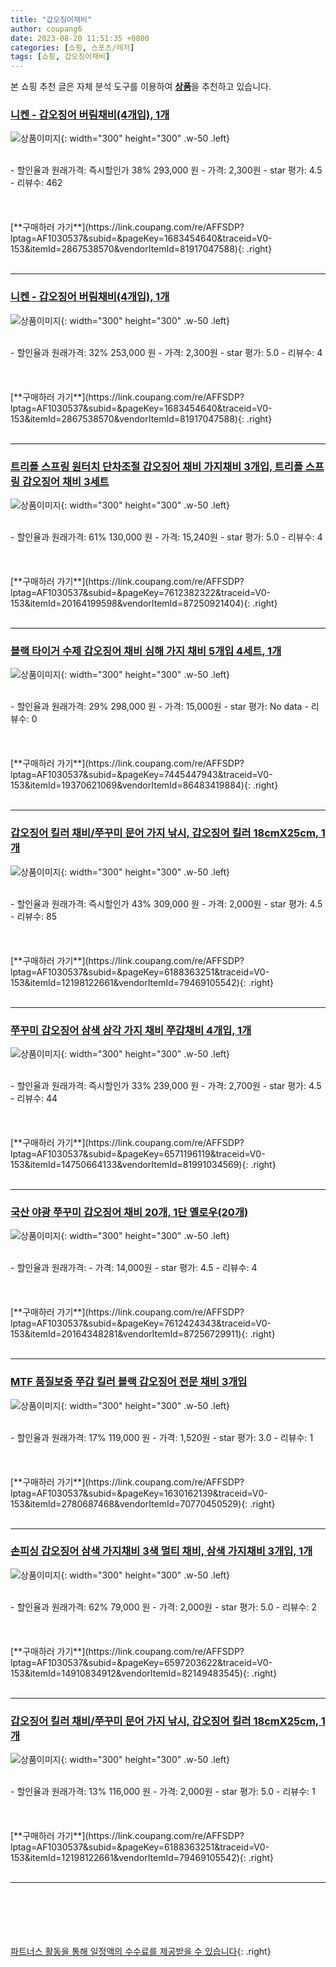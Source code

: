 ```yaml
---
title: "갑오징어채비"
author: coupang6
date: 2023-08-20 11:51:35 +0800
categories: [쇼핑, 스포츠/레저]
tags: [쇼핑, 갑오징어채비]
---
```


본 쇼핑 추천 글은 자체 분석 도구를 이용하여 [**상품**](https://link.coupang.com/a/bao1ui)을 추천하고 있습니다.

### [니켄 - 갑오징어 버림채비(4개입), 1개](https://link.coupang.com/re/AFFSDP?lptag=AF1030537&subid=&pageKey=1683454640&traceid=V0-153&itemId=2867538570&vendorItemId=81917047588)

![상품이미지](https://thumbnail7.coupangcdn.com/thumbnails/remote/230x230ex/image/vendor_inventory/1d0c/8f7bd924745b3192f4a99bb5712f301d18b649831ff999483f786651d6c9.jpeg){: width="300" height="300" .w-50 .left}


<br>
- 할인율과 원래가격: 즉시할인가 38%  293,000   원
- 가격: 2,300원
- star 평가: 4.5
- 리뷰수: 462
<br>
<br>
<br>
<br>
[**구매하러 가기**](https://link.coupang.com/re/AFFSDP?lptag=AF1030537&subid=&pageKey=1683454640&traceid=V0-153&itemId=2867538570&vendorItemId=81917047588){: .right}
<br>
<br>

---

### [니켄 - 갑오징어 버림채비(4개입), 1개](https://link.coupang.com/re/AFFSDP?lptag=AF1030537&subid=&pageKey=1683454640&traceid=V0-153&itemId=2867538570&vendorItemId=81917047588)

![상품이미지](https://thumbnail7.coupangcdn.com/thumbnails/remote/230x230ex/image/vendor_inventory/1d0c/8f7bd924745b3192f4a99bb5712f301d18b649831ff999483f786651d6c9.jpeg){: width="300" height="300" .w-50 .left}


<br>
- 할인율과 원래가격: 32%  253,000   원
- 가격: 2,300원
- star 평가: 5.0
- 리뷰수: 4
<br>
<br>
<br>
<br>
[**구매하러 가기**](https://link.coupang.com/re/AFFSDP?lptag=AF1030537&subid=&pageKey=1683454640&traceid=V0-153&itemId=2867538570&vendorItemId=81917047588){: .right}
<br>
<br>

---

### [트리플 스프링 원터치 단차조절 갑오징어 채비 가지채비 3개입, 트리플 스프링 갑오징어 채비 3세트](https://link.coupang.com/re/AFFSDP?lptag=AF1030537&subid=&pageKey=7612382322&traceid=V0-153&itemId=20164199598&vendorItemId=87250921404)

![상품이미지](https://thumbnail6.coupangcdn.com/thumbnails/remote/230x230ex/image/vendor_inventory/cb3f/768c86fa87bdb76f9566c2467b02700b5aa1d70ad19d9a87c736b6c02f4c.jpg){: width="300" height="300" .w-50 .left}


<br>
- 할인율과 원래가격: 61%  130,000   원
- 가격: 15,240원
- star 평가: 5.0
- 리뷰수: 4
<br>
<br>
<br>
<br>
[**구매하러 가기**](https://link.coupang.com/re/AFFSDP?lptag=AF1030537&subid=&pageKey=7612382322&traceid=V0-153&itemId=20164199598&vendorItemId=87250921404){: .right}
<br>
<br>

---

### [블랙 타이거 수제 갑오징어 채비 심해 가지 채비 5개입 4세트, 1개](https://link.coupang.com/re/AFFSDP?lptag=AF1030537&subid=&pageKey=7445447943&traceid=V0-153&itemId=19370621069&vendorItemId=86483419884)

![상품이미지](https://thumbnail6.coupangcdn.com/thumbnails/remote/230x230ex/image/vendor_inventory/fd39/a4fc3589750516dd5c357da2619c7b0336ce37fff29e4ffd90d6119ae918.jpg){: width="300" height="300" .w-50 .left}


<br>
- 할인율과 원래가격: 29%  298,000   원
- 가격: 15,000원
- star 평가: No data
- 리뷰수: 0
<br>
<br>
<br>
<br>
[**구매하러 가기**](https://link.coupang.com/re/AFFSDP?lptag=AF1030537&subid=&pageKey=7445447943&traceid=V0-153&itemId=19370621069&vendorItemId=86483419884){: .right}
<br>
<br>

---

### [갑오징어 킬러 채비/쭈꾸미 문어 가지 낚시, 갑오징어 킬러 18cmX25cm, 1개](https://link.coupang.com/re/AFFSDP?lptag=AF1030537&subid=&pageKey=6188363251&traceid=V0-153&itemId=12198122661&vendorItemId=79469105542)

![상품이미지](https://thumbnail10.coupangcdn.com/thumbnails/remote/230x230ex/image/vendor_inventory/e067/7a4d21c75faf4a0b047976519639fade030a3f3868b8af7e330ce295757b.jpg){: width="300" height="300" .w-50 .left}


<br>
- 할인율과 원래가격: 즉시할인가 43%  309,000   원
- 가격: 2,000원
- star 평가: 4.5
- 리뷰수: 85
<br>
<br>
<br>
<br>
[**구매하러 가기**](https://link.coupang.com/re/AFFSDP?lptag=AF1030537&subid=&pageKey=6188363251&traceid=V0-153&itemId=12198122661&vendorItemId=79469105542){: .right}
<br>
<br>

---

### [쭈꾸미 갑오징어 삼색 삼각 가지 채비 쭈갑채비 4개입, 1개](https://link.coupang.com/re/AFFSDP?lptag=AF1030537&subid=&pageKey=6571196119&traceid=V0-153&itemId=14750664133&vendorItemId=81991034569)

![상품이미지](https://thumbnail7.coupangcdn.com/thumbnails/remote/230x230ex/image/vendor_inventory/c0d2/00e90bbcfed4045be7bbba09620aec1a6c16291e0bb31513cfee10770b77.jpg){: width="300" height="300" .w-50 .left}


<br>
- 할인율과 원래가격: 즉시할인가 33%  239,000   원
- 가격: 2,700원
- star 평가: 4.5
- 리뷰수: 44
<br>
<br>
<br>
<br>
[**구매하러 가기**](https://link.coupang.com/re/AFFSDP?lptag=AF1030537&subid=&pageKey=6571196119&traceid=V0-153&itemId=14750664133&vendorItemId=81991034569){: .right}
<br>
<br>

---

### [국산 야광 쭈꾸미 갑오징어 채비 20개, 1단 옐로우(20개)](https://link.coupang.com/re/AFFSDP?lptag=AF1030537&subid=&pageKey=7612424343&traceid=V0-153&itemId=20164348281&vendorItemId=87256729911)

![상품이미지](https://thumbnail8.coupangcdn.com/thumbnails/remote/230x230ex/image/vendor_inventory/2439/57840630e374d385f460c3252e4e2f7a6afccf9a7641728ac5a2bca9bc71.jpg){: width="300" height="300" .w-50 .left}


<br>
- 할인율과 원래가격: 
- 가격: 14,000원
- star 평가: 4.5
- 리뷰수: 4
<br>
<br>
<br>
<br>
[**구매하러 가기**](https://link.coupang.com/re/AFFSDP?lptag=AF1030537&subid=&pageKey=7612424343&traceid=V0-153&itemId=20164348281&vendorItemId=87256729911){: .right}
<br>
<br>

---

### [MTF 품질보증 쭈갑 킬러 블랙 갑오징어 전문 채비 3개입](https://link.coupang.com/re/AFFSDP?lptag=AF1030537&subid=&pageKey=1630162139&traceid=V0-153&itemId=2780687468&vendorItemId=70770450529)

![상품이미지](https://thumbnail8.coupangcdn.com/thumbnails/remote/230x230ex/image/vendor_inventory/1a77/08c0d0a3b4f048d776facb86162e15c9d04e8b343275c40e6580068b0292.jpg){: width="300" height="300" .w-50 .left}


<br>
- 할인율과 원래가격: 17%  119,000   원
- 가격: 1,520원
- star 평가: 3.0
- 리뷰수: 1
<br>
<br>
<br>
<br>
[**구매하러 가기**](https://link.coupang.com/re/AFFSDP?lptag=AF1030537&subid=&pageKey=1630162139&traceid=V0-153&itemId=2780687468&vendorItemId=70770450529){: .right}
<br>
<br>

---

### [손피싱 갑오징어 삼색 가지채비 3색 멀티 채비, 삼색 가지채비 3개입, 1개](https://link.coupang.com/re/AFFSDP?lptag=AF1030537&subid=&pageKey=6597203622&traceid=V0-153&itemId=14910834912&vendorItemId=82149483545)

![상품이미지](https://thumbnail10.coupangcdn.com/thumbnails/remote/230x230ex/image/vendor_inventory/437b/a9f02dfcc8c39bc9d12933e6be28a0ca6bc6d9317a776149758ea39c46c4.jpg){: width="300" height="300" .w-50 .left}


<br>
- 할인율과 원래가격: 62%  79,000   원
- 가격: 2,000원
- star 평가: 5.0
- 리뷰수: 2
<br>
<br>
<br>
<br>
[**구매하러 가기**](https://link.coupang.com/re/AFFSDP?lptag=AF1030537&subid=&pageKey=6597203622&traceid=V0-153&itemId=14910834912&vendorItemId=82149483545){: .right}
<br>
<br>

---

### [갑오징어 킬러 채비/쭈꾸미 문어 가지 낚시, 갑오징어 킬러 18cmX25cm, 1개](https://link.coupang.com/re/AFFSDP?lptag=AF1030537&subid=&pageKey=6188363251&traceid=V0-153&itemId=12198122661&vendorItemId=79469105542)

![상품이미지](https://thumbnail10.coupangcdn.com/thumbnails/remote/230x230ex/image/vendor_inventory/e067/7a4d21c75faf4a0b047976519639fade030a3f3868b8af7e330ce295757b.jpg){: width="300" height="300" .w-50 .left}


<br>
- 할인율과 원래가격: 13%  116,000   원
- 가격: 2,000원
- star 평가: 5.0
- 리뷰수: 1
<br>
<br>
<br>
<br>
[**구매하러 가기**](https://link.coupang.com/re/AFFSDP?lptag=AF1030537&subid=&pageKey=6188363251&traceid=V0-153&itemId=12198122661&vendorItemId=79469105542){: .right}
<br>
<br>

---
<br><br><br><br><br> [파트너스 활동을 통해 일정액의 수수료를 제공받을 수 있습니다](https://link.coupang.com/a/bao1ui){: .right}